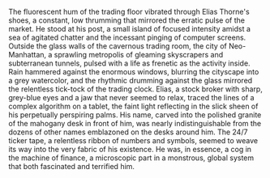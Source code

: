The fluorescent hum of the trading floor vibrated through Elias Thorne's shoes, a constant, low thrumming that mirrored the erratic pulse of the market.  He stood at his post, a small island of focused intensity amidst a sea of agitated chatter and the incessant pinging of computer screens.  Outside the glass walls of the cavernous trading room, the city of Neo-Manhattan, a sprawling metropolis of gleaming skyscrapers and subterranean tunnels, pulsed with a life as frenetic as the activity inside.  Rain hammered against the enormous windows, blurring the cityscape into a grey watercolor, and the rhythmic drumming against the glass mirrored the relentless tick-tock of the trading clock. Elias, a stock broker with sharp, grey-blue eyes and a jaw that never seemed to relax, traced the lines of a complex algorithm on a tablet, the faint light reflecting in the slick sheen of his perpetually perspiring palms.  His name, carved into the polished granite of the mahogany desk in front of him, was nearly indistinguishable from the dozens of other names emblazoned on the desks around him. The 24/7 ticker tape, a relentless ribbon of numbers and symbols, seemed to weave its way into the very fabric of his existence.  He was, in essence, a cog in the machine of finance, a microscopic part in a monstrous, global system that both fascinated and terrified him.

